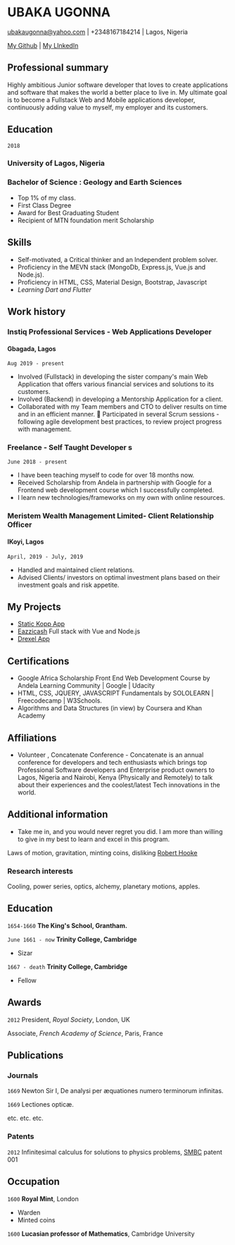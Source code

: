 
# UBAKA UGONNA
ubakaugonna@yahoo.com | +2348167184214 | Lagos, Nigeria

<div id="webaddress">
<a href="https://github.com/ugonna1054">My Github</a>
| <a href="https://linkedin.com/in/ugonna1054">My LInkedIn</a>
</div>


## Professional summary 

Highly ambitious Junior software developer that loves to create applications and software that makes the world a better place to live in. My ultimate goal is to become a Fullstack Web and Mobile applications developer, continuously adding value to myself, my employer and its customers.

## Education
`2018`
### University of Lagos, Nigeria
### Bachelor of Science : Geology and Earth Sciences
- Top 1% of my class.
- First Class Degree
- Award for Best Graduating Student
- Recipient of MTN foundation merit Scholarship

## Skills
- Self-motivated, a Critical thinker and an Independent problem solver.
- Proficiency in the MEVN stack (MongoDb, Express.js, Vue.js and Node.js).
- Proficiency in HTML, CSS, Material Design, Bootstrap, Javascript
- *Learning Dart and Flutter*


## Work history
### Instiq Professional Services - Web Applications Developer 
#### Gbagada, Lagos
`Aug 2019 - present`
- Involved (Fullstack) in developing the sister company's main Web Application that offers various financial services and solutions to its customers. 
- Involved (Backend) in developing a Mentorship Application for a client. 
- Collaborated with my Team members and CTO to deliver results on time and in an efficient manner.  Participated in several Scrum sessions - following agile development best practices, to review project progress with management.

### Freelance - Self Taught Developer s
`June 2018 - present`
- I have been teaching myself to code for over 18 months now. 
- Received Scholarship from Andela in partnership with Google for a Frontend web development course which I successfully completed.
- I learn new technologies/frameworks on my own with online resources.

### Meristem Wealth Management Limited- Client Relationship Officer 
#### IKoyi, Lagos
`April, 2019 - July, 2019`
- Handled and maintained client relations.
- Advised Clients/ investors on optimal investment plans based on their investment goals and risk appetite.

## My Projects
- <a href="https://kopp-app.netlify.com">Static Kopp App</a>
- <a href="https://eazzicash.netlify.com">Eazzicash</a> Full stack with Vue and Node.js
- <a href="https://drexel-app.netlify.com">Drexel App</a>

## Certifications
- Google Africa Scholarship Front End Web Development Course by Andela Learning Community | Google | Udacity 
- HTML, CSS, JQUERY, JAVASCRIPT Fundamentals by SOLOLEARN | Freecodecamp | W3Schools.
- Algorithms and Data Structures (in view) by Coursera and Khan Academy

## Affiliations 
- Volunteer , Concatenate Conference - Concatenate is an annual conference for developers and tech enthusiasts which brings top Professional Software developers and Enterprise product owners to Lagos, Nigeria and Nairobi, Kenya (Physically and Remotely) to talk about their experiences and the coolest/latest Tech innovations in the world.

## Additional information 
- Take me in, and you would never regret you did. I am more than willing to give in my best to learn and excel in this program.



Laws of motion, gravitation, minting coins, disliking [Robert Hooke](http://en.wikipedia.org/wiki/Robert_Hooke)


### Research interests

Cooling, power series, optics, alchemy, planetary motions, apples.


## Education

`1654-1660`
__The King's School, Grantham.__

`June 1661 - now`
__Trinity College, Cambridge__

- Sizar

`1667 - death`
__Trinity College, Cambridge__

- Fellow



## Awards

`2012`
President, *Royal Society*, London, UK

Associate, *French Academy of Science*, Paris, France



## Publications

<!-- A list is also available [online](http://scholar.google.co.uk/citations?user=LTOTl0YAAAAJ) -->

### Journals

`1669`
Newton Sir I, De analysi per æquationes numero terminorum infinitas. 

`1669`
Lectiones opticæ.

etc. etc. etc.

### Patents

`2012`
Infinitesimal calculus for solutions to physics problems, [SMBC](http://www.techdirt.com/articles/20121011/09312820678/if-patents-had-been-around-time-newton.shtml) patent 001


## Occupation

`1600`
__Royal Mint__, London

- Warden
- Minted coins

`1600`
__Lucasian professor of Mathematics__, Cambridge University



<!-- ### Footer

Last updated: May 2013 -->


